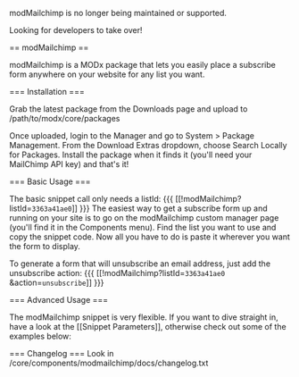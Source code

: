 
modMailchimp is no longer being maintained or supported. 

Looking for developers to take over!



== modMailchimp ==

modMailchimp is a MODx package that lets you easily place a subscribe form anywhere on your website for any list you want.

=== Installation ===

Grab the latest package from the Downloads page and upload to /path/to/modx/core/packages

Once uploaded, login to the Manager and go to System > Package Management.
From the Download Extras dropdown, choose Search Locally for Packages. Install the package when it finds it (you'll need your MailChimp API key) and that's it!

=== Basic Usage ===

The basic snippet call only needs a listId:
{{{
[[!modMailchimp?listId=`3363a41ae0`]]
}}}
The easiest way to get a subscribe form up and running on your site is to go on the modMailchimp custom manager page (you'll find it in the Components menu). Find the list you want to use and copy the snippet code. Now all you have to do is paste it wherever you want the form to display.

To generate a form that will unsubscribe an email address, just add the unsubscribe action:
{{{
[[!modMailchimp?listId=`3363a41ae0` &action=`unsubscribe`]]
}}}

=== Advanced Usage ===

The modMailchimp snippet is very flexible. If you want to dive straight in, have a look at the [[Snippet Parameters]], otherwise check out some of the examples below:

=== Changelog ===
Look in /core/components/modmailchimp/docs/changelog.txt
